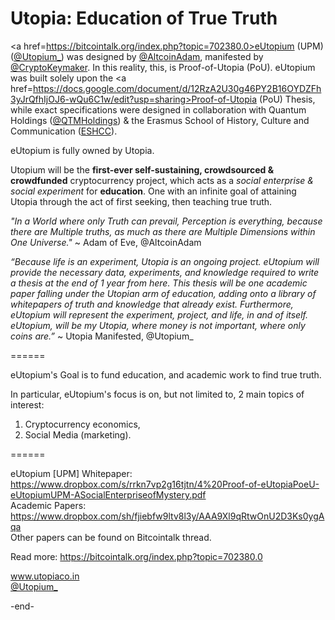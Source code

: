 Utopia: Education of True Truth
======

<a href=https://bitcointalk.org/index.php?topic=702380.0>eUtopium (UPM)</a> (<a href=https://www.twitter.com/utopium_>@Utopium_</a>) was designed by <a href=https://www.twitter.com/altcoinadam>@AltcoinAdam</a>, manifested by <a href=https://twitter.com/cryptokeymaker>@CryptoKeymaker</a>.
In this reality, this, is Proof-of-Utopia (PoU). 
eUtopium was built solely upon the <a href=https://docs.google.com/document/d/12RzA2U30g46PY2B16OYDZFh3yJrQfhIjOJ6-wQu6C1w/edit?usp=sharing>Proof-of-Utopia (PoU) Thesis</a>,
while exact specifications were designed in collaboration with 
Quantum Holdings (<a href=https://twitter.com/qtmholdings>@QTMHoldings</a>) & the Erasmus School of History, Culture and Communication (<a href=http://eshcc.eur.nl>ESHCC</a>).

eUtopium is fully owned by Utopia.

Utopium will be the <b>first-ever self-sustaining, crowdsourced & crowdfunded</b> cryptocurrency project, 
which acts as a <i>social enterprise & social experiment</i> for <b>education</b>. 
One with an infinite goal of attaining Utopia through the act of first seeking, then teaching true truth.

<i>"In a World where only Truth can prevail,
Perception is everything,
because there are Multiple truths,
as much as there are Multiple Dimensions within One Universe."</i>
~ Adam of Eve, @AltcoinAdam

<i>“Because life is an experiment, Utopia is an ongoing project. 
eUtopium will provide the necessary data, experiments, and knowledge
required to write a thesis at the end of 1 year from here.
This thesis will be one academic paper falling under the Utopian arm of education, 
adding onto a library of whitepapers of truth and knowledge that already exist. 
Furthermore, eUtopium will represent the experiment, project, and life, in and of itself. 
eUtopium, will be my Utopia, where money is not important, where only coins are.”</i>
~ Utopia Manifested, @Utopium_

======

eUtopium's Goal is to fund education, and academic work to find true truth.

In particular, eUtopium's focus is on, but not limited to, 2 main topics of interest:<br>
1) Cryptocurrency economics,<br>
2) Social Media (marketing).

======

eUtopium [UPM] Whitepaper: https://www.dropbox.com/s/rrkn7vp2g16tjtn/4%20Proof-of-eUtopiaPoeU-eUtopiumUPM-ASocialEnterpriseofMystery.pdf<br>
Academic Papers: https://www.dropbox.com/sh/fjiebfw9ltv8l3y/AAA9Xl9qRtwOnU2D3Ks0ygAqa<br>
Other papers can be found on Bitcointalk thread.

Read more: https://bitcointalk.org/index.php?topic=702380.0

<a href=www.utopiaco.in>www.utopiaco.in</a><br>
<a href=https://www.twitter.com/utopium_>@Utopium_</a>

-end-
